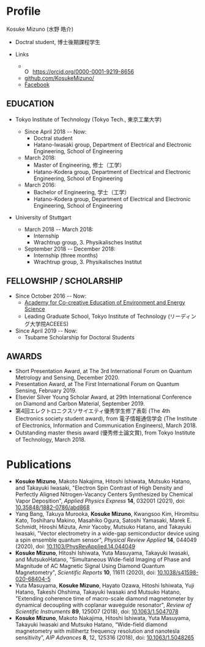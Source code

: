 # Profile

Kosuke Mizuno (水野 皓介)
- Doctral student, 博士後期課程学生

- Links
  - <div itemscope itemtype="https://schema.org/Person"><a itemprop="sameAs" content="https://orcid.org/0000-0001-9219-8656" href="https://orcid.org/0000-0001-9219-8656" target="orcid.widget" rel="me noopener noreferrer" style="vertical-align:top;"><img src="https://orcid.org/sites/default/files/images/orcid_16x16.png" style="width:1em;margin-right:.5em;" alt="ORCID iD icon">https://orcid.org/0000-0001-9219-8656</a></div>
  - [github.com/KosukeMizuno/](https://github.com/KosukeMizuno/)
  - [Facebook](https://www.facebook.com/dotmapu)


## EDUCATION

- Tokyo Institute of Technology (Tokyo Tech., 東京工業大学)
  - Since April 2018 -- Now:
    - Doctral student
    - Hatano-Iwasaki group, Department of Electrical and Electronic Engineering, School of Engineering
  - March 2018:
    - Master of Engineering, 修士（工学）
    - Hatano-Kodera group, Department of Electrical and Electronic Engineering, School of Engineering
  - March 2016:
    - Bachelor of Engineering, 学士（工学）
    - Hatano-Kodera group, Department of Electrical and Electronic Engineering, School of Engineering

- University of Stuttgart
  - March 2018 -- March 2018:
    - Internship
    - Wrachtrup group, 3. Physikalisches Institut
  - September 2018 -- December 2018:
    - Internship (three months)
    - Wrachtrup group, 3. Physikalisches Institut


## FELLOWSHIP / SCHOLARSHIP

- Since October 2016 -- Now:
  - [Academy for Co-creative Education of Environment and Energy Science](http://www.eae.titech.ac.jp/ACEEES/index-e.html)
  - Leading Graduate School, Tokyo Institute of Technology (リーディング大学院ACEEES)
- Since April 2019 -- Now:
  - Tsubame Scholarship for Doctoral Students


## AWARDS

- Short Presentation Award, at The 3rd International Forum on Quantum Metrology and Sensing, December 2020.
- Presentation Award, at The First International Forum on Quantum Sensing, February 2019.
- Elsevier Silver Young Scholar Award, at 29th International Conference on Diamond and Carbon Material, September 2019.
- 第4回エレクトロニクスソサイエティ優秀学生修了表彰 (The 4th Electronics society student award), from 電子情報通信学会 (The Institute of Electronics, Information and Communication Engineers), March 2018.
- Outstanding master thesis award (優秀修士論文賞), from Tokyo Institute of Technology, March 2018.



# Publications

- **Kosuke Mizuno**, Makoto Nakajima, Hitoshi Ishiwata, Mutsuko Hatano, and Takayuki Iwasaki, "Electron Spin Contrast of High Density and Perfectly Aligned Nitrogen-Vacancy Centers Synthesized by Chemical Vapor Deposition", *Applied Physics Express* **14**, 032001 (2021), doi: [10.35848/1882-0786/abd868](https://doi.org/10.35848/1882-0786/abd868)
- Yang Bang, Takuya Murooka, **Kosuke Mizuno**, Kwangsoo Kim, Hiromitsu Kato, Toshiharu Makino, Masahiko Ogura, Satoshi Yamasaki, Marek E. Schmidt, Hiroshi Mizuta, Amir Yacoby, Mutsuko Hatano, and Takayuki Iwasaki, "Vector electrometry in a wide-gap semiconductor device using a spin ensemble quantum sensor", *Physical Review Applied* **14**, 044049 (2020), doi: [10.1103/PhysRevApplied.14.044049](https://doi.org/10.1103/PhysRevApplied.14.044049)
- **Kosuke Mizuno**, Hitoshi Ishiwata, Yuta Masuyama, Takayuki Iwasaki, and MutsukoHatano, "Simultaneous Wide-field Imaging of Phase and Magnitude of AC Magnetic Signal Using Diamond Quantum Magnetometry", *Scientific Reports* **10**, 11611 (2020), doi: [10.1038/s41598-020-68404-5](https://doi.org/10.1038/s41598-020-68404-5)
- Yuta Masuyama, **Kosuke Mizuno**, Hayato Ozawa, Hitoshi Ishiwata, Yuji Hatano, Takeshi Ohshima, Takayuki Iwasaki and Mutsuko Hatano, "Extending coherence time of macro-scale diamond magnetometer by dynamical decoupling with coplanar waveguide resonator", *Review of Scientific Instruments* **89**, 125007 (2018), doi: [10.1063/1.5047078](https://doi.org/10.1063/1.5047078)
- **Kosuke Mizuno**, Makoto Nakajima, Hitoshi Ishiwata, Yuta Masuyama, Takayuki Iwasaki and Mutsuko Hatano, “Wide-field diamond magnetometry with millihertz frequency resolution and nanotesla sensitivity”, *AIP Advances* **8**, 12, 125316 (2018), doi: [10.1063/1.5048265](https://doi.org/10.1063/1.5048265)





